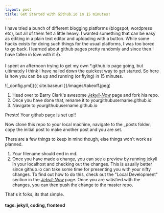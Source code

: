 ```yaml
---
layout: post
title: Get Started with Github.io in 15 minutes!
---
```


I have tried a bunch of different blogging platforms (blogspot, wordpress etc), but all of them felt a little heavy. I wanted something that can be easy as editing in a plain text editor and uploading with a button. While some hacks exists for doing such things for the usual platforms, I was too bored to go back. I learned about github pages pretty randomly and since then I have fallen in love with it :thumbsup:. 

I spent an afternoon trying to get my own *.github.io page going, but ultimately I think I have nailed down the quickest way to get started. So here is how you can be up and running (or flying) in 15 minutes.

![_config.yml]({{ site.baseurl }}/images/takeoff.jpeg)

1. Head over to Barry Clark's awesome [*Jekyll-Now*](https://github.com/barryclark/jekyll-now) page and fork his repo.
2. Once you have done that, rename it to yourgithubusername.github.io
3. Navigate to yourgithubusername.github.io

Presto! Your github page is set up!!

Now clone this repo to your local machine, navigate to the _posts folder, copy the initial post to make another post and you are set.

There are a few things to keep in mind though, else things won't work as planned.

1. Your filename should end in md.
2. Once you have made a change, you can see a preview by running jekyll in your localhost and checking out the changes. This is usually better since github.io can take some time for presenting you with your nifty changes. To find out how to do this, check out the "Local Development" section in the [*Jekyll-Now*](https://github.com/barryclark/jekyll-now) page. Once you are satisfied with the changes, you can then push the change to the master repo.

That's it folks, its that simple. 

#### tags: jekyll, coding, frontend